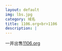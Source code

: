 ```yaml
---
layout: default
img: lbs.jpg
category: 域名
title: 1106.org<br>1106
description: |
---
```

  一并出售[1106.org](http://www.google.com/fonts)
